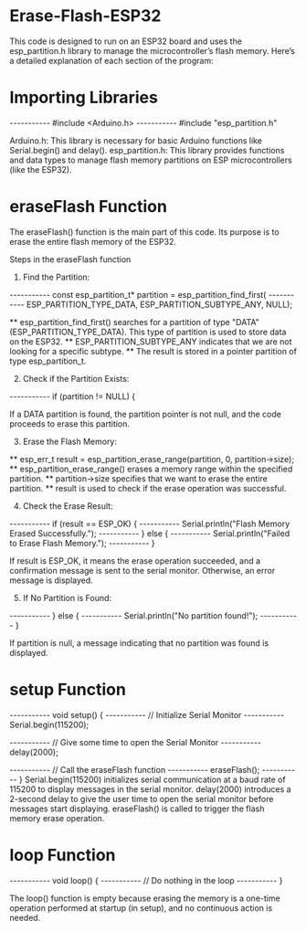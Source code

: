 # Erase-Flash-ESP32
This code is designed to run on an ESP32 board and uses the esp_partition.h library to manage the microcontroller’s flash memory. Here’s a detailed explanation of each section of the program:

# Importing Libraries

-----------          #include <Arduino.h>
-----------          #include "esp_partition.h"

Arduino.h: This library is necessary for basic Arduino functions like Serial.begin() and delay().
esp_partition.h: This library provides functions and data types to manage flash memory partitions on ESP microcontrollers (like the ESP32).

# eraseFlash Function
The eraseFlash() function is the main part of this code. Its purpose is to erase the entire flash memory of the ESP32.

Steps in the eraseFlash function
1. Find the Partition:

-----------          const esp_partition_t* partition = esp_partition_find_first(
-----------              ESP_PARTITION_TYPE_DATA, ESP_PARTITION_SUBTYPE_ANY, NULL);

  ** esp_partition_find_first() searches for a partition of type "DATA" (ESP_PARTITION_TYPE_DATA). This type of partition is used to store data on the ESP32.
  ** ESP_PARTITION_SUBTYPE_ANY indicates that we are not looking for a specific subtype.
  ** The result is stored in a pointer partition of type esp_partition_t.

2. Check if the Partition Exists:

-----------          if (partition != NULL) {

If a DATA partition is found, the partition pointer is not null, and the code proceeds to erase this partition.

3. Erase the Flash Memory:

  ** esp_err_t result = esp_partition_erase_range(partition, 0, partition->size);
  ** esp_partition_erase_range() erases a memory range within the specified partition.
  ** partition->size specifies that we want to erase the entire partition.
  ** result is used to check if the erase operation was successful.

4. Check the Erase Result:

-----------          if (result == ESP_OK) {
-----------            Serial.println("Flash Memory Erased Successfully.");
-----------          } else {
-----------            Serial.println("Failed to Erase Flash Memory.");
-----------          }

If result is ESP_OK, it means the erase operation succeeded, and a confirmation message is sent to the serial monitor.
Otherwise, an error message is displayed.

5. If No Partition is Found:

-----------          } else {
-----------            Serial.println("No partition found!");
-----------          }

If partition is null, a message indicating that no partition was found is displayed.

# setup Function

-----------          void setup() {
-----------            // Initialize Serial Monitor
-----------            Serial.begin(115200);
  
-----------            // Give some time to open the Serial Monitor
-----------            delay(2000);
  
-----------            // Call the eraseFlash function
-----------            eraseFlash();
-----------          }
Serial.begin(115200) initializes serial communication at a baud rate of 115200 to display messages in the serial monitor.
delay(2000) introduces a 2-second delay to give the user time to open the serial monitor before messages start displaying.
eraseFlash() is called to trigger the flash memory erase operation.

# loop Function

-----------          void loop() {
-----------            // Do nothing in the loop
-----------          }

The loop() function is empty because erasing the memory is a one-time operation performed at startup (in setup), and no continuous action is needed.
